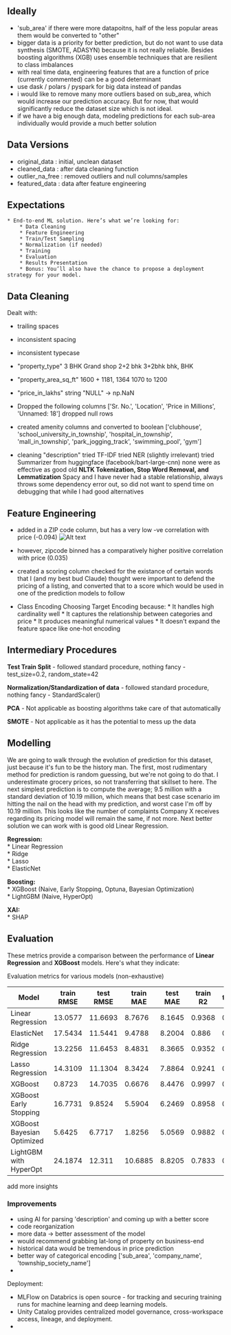 

## Ideally
 - 'sub_area' if there were more datapoitns, half of the less popular areas them would be converted to "other"
 - bigger data is a priority for better prediction, but do not want to use data synthesis (SMOTE, ADASYN) because it is not really reliable. Besides boosting algorithms (XGB) uses ensemble techniques that are resilient to class imbalances
 - with real time data, engineering features that are a function of price (currently commented) can be a good determinant
 - use dask / polars / pyspark for big data instead of pandas
 - i would like to remove many more outliers based on sub_area, which would increase our prediction accuracy. But for now, that would significantly reduce the dataset size which is not ideal.
 - if we have a big enough data, modeling predictions for each sub-area individually would provide a much better solution




## Data Versions
 - original_data : initial, unclean dataset
 - cleaned_data : after data cleaning function
 - outlier_na_free : removed outliers and null columns/samples
 - featured_data : data after feature engineering




## Expectations

    * End-to-end ML solution. Here’s what we’re looking for:
        * Data Cleaning
        * Feature Engineering
        * Train/Test Sampling
        * Normalization (if needed)
        * Training
        * Evaluation
        * Results Presentation
        * Bonus: You’ll also have the chance to propose a deployment strategy for your model.
        



## Data Cleaning

Dealt with:
- trailing spaces
- inconsistent spacing
- inconsistent typecase

- "property_type"
    3 BHK Grand
    shop
    2+2 bhk
    3+2bhk 
    bhk, BHK

- "property_area_sq_ft"
    1600 +
    1181, 1364
    1070 to 1200

- "price_in_lakhs"
    string "NULL" -> np.NaN

- Dropped the following columns
    ['Sr. No.', 'Location', 'Price in Millions', 'Unnamed: 18']
    dropped null rows

- created amenity columns and converted to boolean
    ['clubhouse', 'school_university_in_township',
     'hospital_in_township', 'mall_in_township',
     'park_jogging_track', 'swimming_pool', 'gym']

- cleaning "description"
    tried TF-IDF
    tried NER (slightly irrelevant)
    tried Summarizer from huggingface (facebook/bart-large-cnn)
    none were as effective as good old **NLTK Tokenization, Stop Word Removal, and Lemmatization**
    Spacy and I have never had a stable relationship, always throws some dependency error out, so did not want to spend time on debugging that while I had good alternatives




## Feature Engineering

- added in a ZIP code column, but has a very low -ve correlation with price (-0.094)
    ![Alt text](image.png)

- however, zipcode binned has a comparatively higher positive correlation with price (0.035)

- created a scoring column
    checked for the existance of certain words that I (and my best bud Claude) thought were important to defend the pricing of a listing, and converted that to a score which would be used in one of the prediction models to follow

- Class Encoding
    Choosing Target Encoding because:
        * It handles high cardinality well
        * It captures the relationship between categories and price
        * It produces meaningful numerical values
        * It doesn't expand the feature space like one-hot encoding

## Intermediary Procedures
  **Test Train Split**
    - followed standard procedure, nothing fancy
    - test_size=0.2, random_state=42
  
  **Normalization/Standardization of data**
    - followed standard procedure, nothing fancy
    - StandardScaler()

  **PCA**
    - Not applicable as boosting algorithms take care of that automatically

  **SMOTE**
    - Not applicable as it has the potential to mess up the data




## Modelling

We are going to walk through the evolution of prediction for this dataset, just because it's fun to be the history man. The first, most rudimentary method for prediction is random guessing, but we're not going to do that. I underestimate grocery prices, so not transferring that skillset to here. The next simplest prediction is to compute the average; 9.5 million with a standard deviation of 10.19 million, which means that best case scenario im hitting the nail on the head with my prediction, and worst case I'm off by 10.19 million. This looks like the number of complaints Company X receives regarding its pricing model will remain the same, if not more. Next better solution we can work with is good old Linear Regression.

  **Regression:**  
    * Linear Regression  
    * Ridge  
    * Lasso  
    * ElasticNet  

  **Boosting:**  
    * XGBoost (Naive, Early Stopping, Optuna, Bayesian Optimization)  
    * LightGBM (Naive, HyperOpt)  

  **XAI:**  
    * SHAP  




## Evaluation

These metrics provide a comparison between the performance of **Linear Regression** and **XGBoost** models. Here's what they indicate:

Evaluation metrics for various models (non-exhaustive)

Model | train RMSE | test RMSE | train MAE | test MAE | train R2 | test R2
--- | --- | --- | --- |--- |--- |---
Linear Regression | 13.0577 | 11.6693 | 8.7676 | 8.1645 | 0.9368 | 0.9284
ElasticNet | 17.5434 | 11.5441 | 9.4788 | 8.2004 | 0.886 | 0.93
Ridge Regression | 13.2256 | 11.6453 | 8.4831 | 8.3665 | 0.9352 | 0.9287
Lasso Regression | 14.3109 | 11.1304 | 8.3424 | 7.8864 | 0.9241 | 0.9349
XGBoost | 0.8723 | 14.7035 | 0.6676 | 8.4476 | 0.9997 | 0.8864
XGBoost Early Stopping | 16.7731 | 9.8524 | 5.5904 | 6.2469 | 0.8958 | 0.949
XGBoost Bayesian Optimized | 5.6425 | 6.7717 | 1.8256 | 5.0569 | 0.9882 | 0.9759
LightGBM with HyperOpt | 24.1874 | 12.311 | 10.6885 | 8.8205 | 0.7833 | 0.9204

add more insights


### Improvements

- using AI for parsing 'description' and coming up with a better score
- code reorganization
- more data -> better assessment of the model
- would recommend grabbing lat-long of property on business-end
- historical data would be tremendous in price prediction
- better way of categorical encoding ['sub_area', 'company_name', 'township_society_name']
- 



Deployment:
- MLFlow on Databrics is open source - for tracking and securing training runs for machine learning and deep learning models.
- Unity Catalog provides centralized model governance, cross-workspace access, lineage, and deployment.
- 
